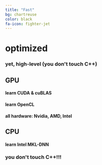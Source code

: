 ```yaml
---
title: "Fast"
bg: chartreuse
color: black
fa-icon: fighter-jet
---
```


# optimized

### yet, high-level (you don't touch C++)

## GPU

#### learn CUDA & cuBLAS
#### learn OpenCL
#### all hardware: Nvidia, AMD, Intel

## CPU

#### learn Intel MKL-DNN

### you don't touch C++!!!
